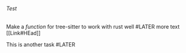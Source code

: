 
###### Test

Make a *function* for tree-sitter to work with rust well #LATER more text [[Link#HEad]]

This is another task #LATER
